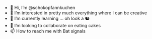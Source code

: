 - 👋 Hi, I’m @schokopfannkuchen
- 👀 I’m interested in pretty much everything where I can be creative 
- 🌱 I’m currently learning ... oh look a 🐿️
- 💞️ I’m looking to collaborate on eating cakes
- 📫 How to reach me with Bat signals 
<!-- - 😄 Pronouns: der/die/das 
- ⚡ Fun fact: ... -->

<!---
schokopfannkuchen/schokopfannkuchen is a ✨ special ✨ repository because its `README.md` (this file) appears on your GitHub profile.
You can click the Preview link to take a look at your changes.
--->

